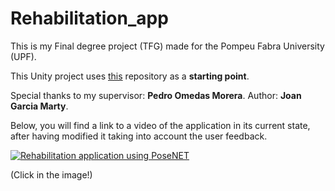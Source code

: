 # Rehabilitation_app
This is my Final degree project (TFG) made for the Pompeu Fabra University (UPF).

This Unity project uses [this](https://github.com/joangmm/starting_point) repository as a **starting point**.

Special thanks to my supervisor: **Pedro Omedas Morera**. Author: **Joan Garcia Marty**.


Below, you will find a link to a video of the application in its current state, after having modified it taking into account the user feedback.

[![Rehabilitation application using PoseNET](https://img.youtube.com/vi/H5bBnkUZX1Y/0.jpg)](https://www.youtube.com/watch?v=H5bBnkUZX1Y)

(Click in the image!)

